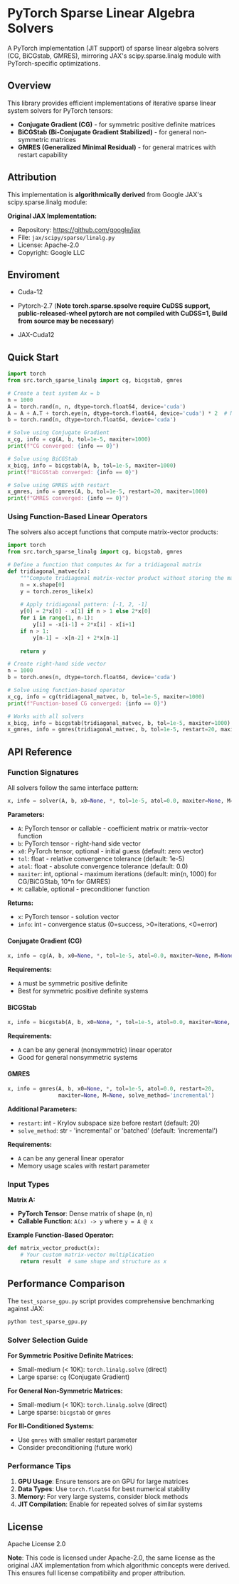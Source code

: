 # PyTorch Sparse Linear Algebra Solvers

A PyTorch implementation (JIT support) of sparse linear algebra solvers (CG, BiCGstab, GMRES), mirroring JAX's scipy.sparse.linalg module with PyTorch-specific optimizations.

## Overview

This library provides efficient implementations of iterative sparse linear system solvers for PyTorch tensors:
- **Conjugate Gradient (CG)** - for symmetric positive definite matrices
- **BiCGStab (Bi-Conjugate Gradient Stabilized)** - for general non-symmetric matrices  
- **GMRES (Generalized Minimal Residual)** - for general matrices with restart capability


## Attribution

This implementation is **algorithmically derived** from Google JAX's scipy.sparse.linalg module:

**Original JAX Implementation:**
- Repository: https://github.com/google/jax
- File: `jax/scipy/sparse/linalg.py`
- License: Apache-2.0
- Copyright: Google LLC


## Enviroment

- Cuda-12

- Pytorch-2.7 (**Note torch.sparse.spsolve require CuDSS support, public-released-wheel pytorch are not compiled with CuDSS=1, Build from source may be necessary**)

- JAX-Cuda12

## Quick Start

```python
import torch
from src.torch_sparse_linalg import cg, bicgstab, gmres

# Create a test system Ax = b
n = 1000
A = torch.rand(n, n, dtype=torch.float64, device='cuda')
A = A + A.T + torch.eye(n, dtype=torch.float64, device='cuda') * 2  # Make SPD
b = torch.rand(n, dtype=torch.float64, device='cuda')

# Solve using Conjugate Gradient
x_cg, info = cg(A, b, tol=1e-5, maxiter=1000)
print(f"CG converged: {info == 0}")

# Solve using BiCGStab  
x_bicg, info = bicgstab(A, b, tol=1e-5, maxiter=1000)
print(f"BiCGStab converged: {info == 0}")

# Solve using GMRES with restart
x_gmres, info = gmres(A, b, tol=1e-5, restart=20, maxiter=1000)
print(f"GMRES converged: {info == 0}")
```

### Using Function-Based Linear Operators

The solvers also accept functions that compute matrix-vector products:

```python
import torch
from src.torch_sparse_linalg import cg, bicgstab, gmres

# Define a function that computes Ax for a tridiagonal matrix
def tridiagonal_matvec(x):
    """Compute tridiagonal matrix-vector product without storing the matrix"""
    n = x.shape[0]
    y = torch.zeros_like(x)
    
    # Apply tridiagonal pattern: [-1, 2, -1]
    y[0] = 2*x[0] - x[1] if n > 1 else 2*x[0]
    for i in range(1, n-1):
        y[i] = -x[i-1] + 2*x[i] - x[i+1]
    if n > 1:
        y[n-1] = -x[n-2] + 2*x[n-1]
    
    return y

# Create right-hand side vector
n = 1000
b = torch.ones(n, dtype=torch.float64, device='cuda')

# Solve using function-based operator
x_cg, info = cg(tridiagonal_matvec, b, tol=1e-5, maxiter=1000)
print(f"Function-based CG converged: {info == 0}")

# Works with all solvers
x_bicg, info = bicgstab(tridiagonal_matvec, b, tol=1e-5, maxiter=1000)
x_gmres, info = gmres(tridiagonal_matvec, b, tol=1e-5, restart=20, maxiter=1000)
```

## API Reference

### Function Signatures

All solvers follow the same interface pattern:

```python
x, info = solver(A, b, x0=None, *, tol=1e-5, atol=0.0, maxiter=None, M=None, **kwargs)
```

**Parameters:**
- `A`: PyTorch tensor or callable - coefficient matrix or matrix-vector function
- `b`: PyTorch tensor - right-hand side vector  
- `x0`: PyTorch tensor, optional - initial guess (default: zero vector)
- `tol`: float - relative convergence tolerance (default: 1e-5)
- `atol`: float - absolute convergence tolerance (default: 0.0)
- `maxiter`: int, optional - maximum iterations (default: min(n, 1000) for CG/BiCGStab, 10*n for GMRES)
- `M`: callable, optional - preconditioner function

**Returns:**
- `x`: PyTorch tensor - solution vector
- `info`: int - convergence status (0=success, >0=iterations, <0=error)


#### Conjugate Gradient (CG)

```python
x, info = cg(A, b, x0=None, *, tol=1e-5, atol=0.0, maxiter=None, M=None)
```

**Requirements:**
- `A` must be symmetric positive definite
- Best for symmetric positive definite systems

#### BiCGStab

```python
x, info = bicgstab(A, b, x0=None, *, tol=1e-5, atol=0.0, maxiter=None, M=None)
```

**Requirements:**
- `A` can be any general (nonsymmetric) linear operator
- Good for general nonsymmetric systems

#### GMRES

```python
x, info = gmres(A, b, x0=None, *, tol=1e-5, atol=0.0, restart=20, 
                maxiter=None, M=None, solve_method='incremental')
```

**Additional Parameters:**
- `restart`: int - Krylov subspace size before restart (default: 20)
- `solve_method`: str - 'incremental' or 'batched' (default: 'incremental')

**Requirements:**
- `A` can be any general linear operator
- Memory usage scales with restart parameter

### Input Types

**Matrix A:**
- **PyTorch Tensor**: Dense matrix of shape (n, n)
- **Callable Function**: `A(x) -> y` where `y = A @ x`

**Example Function-Based Operator:**
```python
def matrix_vector_product(x):
    # Your custom matrix-vector multiplication
    return result  # same shape and structure as x
```

## Performance Comparison

The `test_sparse_gpu.py` script provides comprehensive benchmarking against JAX:

```bash
python test_sparse_gpu.py
```

### Solver Selection Guide

**For Symmetric Positive Definite Matrices:**
- Small-medium (< 10K): `torch.linalg.solve` (direct)
- Large sparse: `cg` (Conjugate Gradient)

**For General Non-Symmetric Matrices:**
- Small-medium (< 10K): `torch.linalg.solve` (direct)  
- Large sparse: `bicgstab` or `gmres`

**For Ill-Conditioned Systems:**
- Use `gmres` with smaller restart parameter
- Consider preconditioning (future work)

### Performance Tips

1. **GPU Usage**: Ensure tensors are on GPU for large matrices
2. **Data Types**: Use `torch.float64` for best numerical stability
3. **Memory**: For very large systems, consider block methods
4. **JIT Compilation**: Enable for repeated solves of similar systems

## License

Apache License 2.0 

**Note**: This code is licensed under Apache-2.0, the same license as the original JAX implementation from which algorithmic concepts were derived. This ensures full license compatibility and proper attribution.
